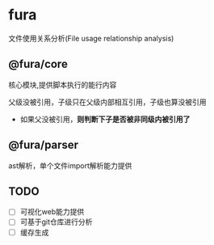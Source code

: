 # fura

文件使用关系分析(File usage relationship analysis)

## @fura/core

核心模块,提供脚本执行的能行内容

父级没被引用，子级只在父级内部相互引用，子级也算没被引用

- 如果父没被引用，**则判断下子是否被非同级内被引用了**

## @fura/parser

ast解析，单个文件import解析能力提供

## TODO

- [ ] 可视化web能力提供
- [ ] 可基于git仓库进行分析
- [ ] 缓存生成
